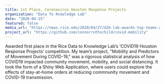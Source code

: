 ```yaml
---
title: 1st Place, Coronavirus Houston Response Projects
organization: "Data To Knowledge Lab"
date: "2020-04-15"
featured: false
media_url: "https://news.rice.edu/2020/04/27/d2k-lab-awards-top-teams-at-virtual-showcase/"
project_url: "https://github.com/connorrothschild/covid-mobility"
---
```


Awarded first place in the Rice Data to Knowledge Lab’s ‘COVID19 Houston Response Projects’ competition. My team’s project, "Mobility and Predictors of Movement During COVID-19," was a rigorous statistical analysis of how COVID19 impacted community movement, mobility, and social distancing. It took the form of a Shiny Web Application, where users could explore the effects of stay-at-home orders at reducing commnunity movement and COVID-19 transmission.
